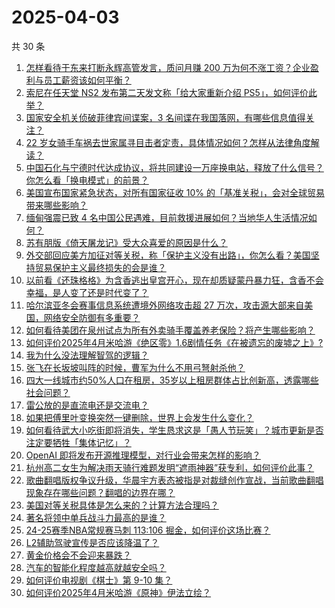 # 2025-04-03

共 30 条

<!-- BEGIN ZHIHUQUESTIONS -->
<!-- 最后更新时间 Thu Apr 03 2025 23:22:29 GMT+0800 (China Standard Time) -->
1. [怎样看待于东来打断永辉高管发言，质问月赚 200 万为何不涨工资？企业盈利与员工薪资该如何平衡？](https://www.zhihu.com/question/1891102694053213000)
1. [索尼在任天堂 NS2 发布第二天发文称「给大家重新介绍 PS5」，如何评价此举？](https://www.zhihu.com/question/1891153680570475000)
1. [国家安全机关侦破菲律宾间谍案，3 名间谍在我国落网，有哪些信息值得关注？](https://www.zhihu.com/question/1891085194280281000)
1. [22 岁女骑手车祸去世家属寻目击者定责，具体情况如何？怎样从法律角度解读？](https://www.zhihu.com/question/1891056597314269400)
1. [中国石化与宁德时代达成协议，将共同建设一万座换电站，释放了什么信号？你怎么看「换电模式」的前景？](https://www.zhihu.com/question/1890777673967579600)
1. [美国宣布国家紧急状态，对所有国家征收 10% 的「基准关税」，会对全球贸易带来哪些影响？](https://www.zhihu.com/question/1890995536515019300)
1. [缅甸强震已致 4 名中国公民遇难，目前救援进展如何？当地华人生活情况如何？](https://www.zhihu.com/question/1890009180531816400)
1. [苏有朋版《倚天屠龙记》受大众喜爱的原因是什么？](https://www.zhihu.com/question/617050214)
1. [外交部回应美方加征对等关税，称「保护主义没有出路」，你怎么看？美国坚持贸易保护主义最终损失的会是谁？](https://www.zhihu.com/question/1891157257821053700)
1. [以前看《还珠格格》为含香逃出皇宫开心，现在却质疑蒙丹暴力狂，含香不会幸福，是人变了还是时代变了？](https://www.zhihu.com/question/1889948335261086500)
1. [哈尔滨亚冬会赛事信息系统遭境外网络攻击超 27 万次，攻击源大部来自美国，网络安全防御有多重要？](https://www.zhihu.com/question/1891060333218592500)
1. [如何看待美团在泉州试点为所有外卖骑手覆盖养老保险？将产生哪些影响？](https://www.zhihu.com/question/1891103854474528300)
1. [如何评价2025年4月米哈游《绝区零》1.6剧情任务《在被遗忘的废墟之上》?](https://www.zhihu.com/question/1890859323137192400)
1. [我为什么没法理解智驾的逻辑？](https://www.zhihu.com/question/1890708698667651300)
1. [张飞在长坂坡叫阵的时候，曹军为什么不用弓弩射杀他？](https://www.zhihu.com/question/1890892421891610400)
1. [四大一线城市约50%人口在租房，35岁以上租房群体占比创新高，透露哪些社会问题？](https://www.zhihu.com/question/1890718507672529000)
1. [雷公放的是直流电还是交流电？](https://www.zhihu.com/question/1888321671884159000)
1. [如果把傅里叶变换突然一键删除，世界上会发生什么变化？](https://www.zhihu.com/question/13671804165)
1. [如何看待武大小吃街即将消失，学生恳求这是「愚人节玩笑」？城市更新是否注定要牺牲「集体记忆」？](https://www.zhihu.com/question/1890382894486225400)
1. [OpenAI 即将发布开源推理模型，对行业会带来怎样的影响？](https://www.zhihu.com/question/1890306313248027600)
1. [杭州高二女生为解决雨天骑行难题发明“遮雨神器”获专利，如何评价此事？](https://www.zhihu.com/question/1890802717821207300)
1. [歌曲翻唱版权争议升级，华晨宇方表态被指是对裁缝创作宣战，当前歌曲翻唱现象存在哪些问题？翻唱的边界在哪？](https://www.zhihu.com/question/1890890044102894600)
1. [美国对等关税具体是怎么来的？计算方法合理吗？](https://www.zhihu.com/question/1891053946275067100)
1. [著名将领中单兵战斗力最高的是谁？](https://www.zhihu.com/question/36491249)
1. [24-25赛季NBA常规赛马刺 113:106 掘金，如何评价这场比赛？](https://www.zhihu.com/question/1891056285140620300)
1. [L2辅助驾驶宣传是否应该降温了？](https://www.zhihu.com/question/1890533500861515000)
1. [黄金价格会不会迎来暴跌？](https://www.zhihu.com/question/1888685528414660600)
1. [汽车的智能化程度越高就越安全吗？](https://www.zhihu.com/question/647706583)
1. [如何评价电视剧《棋士》第 9-10 集？](https://www.zhihu.com/question/1889791825482576000)
1. [如何评价2025年4月米哈游《原神》伊法立绘？](https://www.zhihu.com/question/1890472654609290000)
<!-- END ZHIHUQUESTIONS -->
